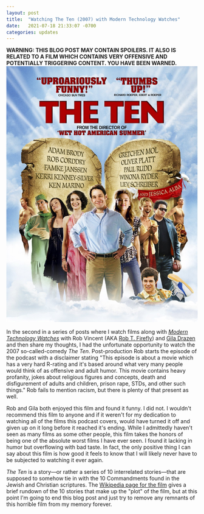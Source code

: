 ```yaml
---
layout: post
title:  "Watching The Ten (2007) with Modern Technology Watches"
date:   2021-07-18 21:33:07 -0700
categories: updates
---
```

**WARNING: THIS BLOG POST MAY CONTAIN SPOILERS. IT ALSO IS RELATED TO A FILM WHICH CONTAINS VERY OFFENSIVE AND POTENTIALLY TRIGGERING CONTENT. YOU HAVE BEEN WARNED.**
![Film Poster for The Ten (2007)](/img/TheTen.jpg)

In the second in a series of posts where I watch films along with *[Modern Technology Watches](https://modern.technology/)* with Rob Vincent (AKA [Rob T. Firefly](https://twitter.com/rob_t_firefly)) and [Gila Drazen](https://twitter.com/gilahava704) and then share my thoughts, I had the unfortunate opportunity to watch the 2007 so-called-comedy *The Ten*. Post-production Rob starts the episode of the podcast with a disclaimer stating "This episode is about a movie which has a very hard R-rating and it's based around what very many people would think of as offensive and adult humor. This movie contains heavy profanity, jokes about religious figures and concepts, death and disfigurement of adults and children, prison rape, STDs, and other such things." Rob fails to mention racism, but there is plenty of that present as well.

Rob and Gila both enjoyed this film and found it funny. I did not. I wouldn't recommend this film to anyone and if it weren't for my dedication to watching all of the films this podcast covers, would have turned it off and given up on it long before it reached it's ending. While I admittedly haven't seen as many films as some other people, this film takes the honors of being one of the absolute worst films I have ever seen. I found it lacking in humor but overflowing with bad taste. In fact, the only positive thing I can say about this film is how good it feels to know that I will likely never have to be subjected to watching it ever again.

*The Ten* is a story—or rather a series of 10 interrelated stories—that are supposed to somehow tie in with the 10 Commandments found in the Jewish and Christian scriptures. The [Wikipedia page for the film](https://en.wikipedia.org/wiki/The_Ten) gives a brief rundown of the 10 stories that make up the "plot" of the film, but at this point I'm going to end this blog post and just try to remove any remnants of this horrible film from my memory forever.